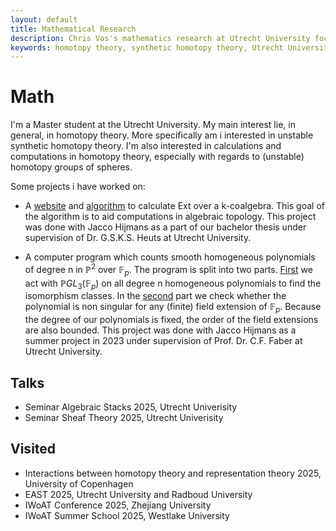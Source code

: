 ```yaml
---
layout: default
title: Mathematical Research
description: Chris Vos's mathematics research at Utrecht University focusing on (unstable, synthetic, computational) homotopy theory.
keywords: homotopy theory, synthetic homotopy theory, Utrecht University, mathematics research, algebraic geometry, computational mathematics
---
```


# Math

I'm a Master student at the Utrecht University. My main interest lie, in general, in homotopy theory.
More specifically am i interested in unstable synthetic homotopy theory.
I'm also interested in calculations and computations in homotopy theory, especially with regards to (unstable) homotopy groups of spheres.

Some projects i have worked on:

- A [website](https://www.chrisvos.net/comodules-web/) and [algorithm](https://github.com/Chrisvossetje/comodules/) to calculate Ext over a k-coalgebra. This goal of the algorithm is to aid computations in algebraic topology. This project was done with Jacco Hijmans as a part of our bachelor thesis under supervision of Dr. G.S.K.S. Heuts at Utrecht University.

- A computer program which counts smooth homogeneous polynomials of degree n in $\mathbb{P}^2$ over $\mathbb{F}_p$. The program is split into two parts. [First](https://github.com/Jake-O-Dev/isopoly_generation) we act with $\mathbb{P}GL_3(\mathbb{F}_p)$ on all degree n homogeneous polynomials to find the isomorphism classes. In the [second](https://github.com/Chrisvossetje/smooth_polynomial_counter) part we check whether the polynomial is non singular for any (finite) field extension of $\mathbb{F}_p$. Because the degree of our polynomials is fixed, the order of the field extensions are also bounded. This project was done with Jacco Hijmans as a summer project in 2023 under supervision of Prof. Dr. C.F. Faber at Utrecht University.


## Talks

- Seminar Algebraic Stacks 2025, Utrecht Univerisity
- Seminar Sheaf Theory 2025, Utrecht Univerisity

## Visited

- Interactions between homotopy theory and representation theory 2025, University of Copenhagen
- EAST 2025, Utrecht University and Radboud University
- IWoAT Conference 2025, Zhejiang University
- IWoAT Summer School 2025, Westlake University